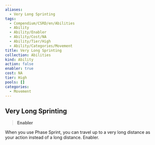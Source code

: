 ```yaml
---
aliases:
  - Very Long Sprinting
tags:
  - Compendium/CSRD/en/Abilities
  - Ability
  - Ability/Enabler
  - Ability/Cost/NA
  - Ability/Tier/High
  - Ability/Categories/Movement
title: Very Long Sprinting
collection: Abilities
kind: Ability
action: false
enabler: true
cost: NA
tier: High
pools: []
categories:
  - Movement
---
```

## Very Long Sprinting  
>**Enabler**
  
When you use Phase Sprint, you can travel up to a very long distance as your action instead of a long distance. Enabler.